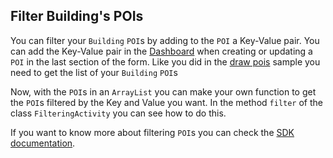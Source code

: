 ## <a name="filterpois"></a> Filter Building's POIs
You can filter your `Building` `POI`s by adding to the `POI` a Key-Value pair. You can add the Key-Value pair in the [Dashboard](https://dashboard.situm.es) when creating or updating a `POI` in the last section of the form.
Like you did in the [draw pois](https://github.com/situmtech/situm-android-getting-started/tree/master/app/src/main/java/es/situm/gettingstarted/drawpois) sample you need to get the list of your `Building` `POI`s


Now, with the `POI`s in an `ArrayList` you can make your own function to get the `POI`s filtered by the Key and Value you want.
In the method `filter` of the class `FilteringActivity` you can see how to do this.

If you want to know more about filtering `POI`s you can check the [SDK documentation](http://developers.situm.es/pages/android/api_documentation.html).
